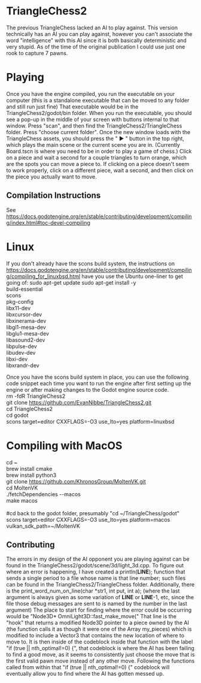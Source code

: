 # TriangleChess2
The previous TriangleChess lacked an AI to play against. This version technically has an AI you can play against, however you can't associate the word "intelligence" with this AI since it is both basically deterministic and very stupid. As of the time of the original publication I could use just one rook to capture 7 pawns.

# Playing
Once you have the engine compiled, you run the executable on your computer (this is a standalone executable that can be moved to any folder and still run just fine) 
That executable would be in the TriangleChess2/godot/bin folder.
When you run the executable, you should see a pop-up in the middle of your screen with buttons internal to that window.
Press "scan", and then find the TriangleChess2/TriangleChess folder.
Press "choose current folder".
Once the new window loads with the TriangleChess assets, you should press the " ▶ " button in the top right, which plays the main scene or the current scene you are in. (Currently Board.tscn is where you need to be in order to play a game of chess.)
Click on a piece and wait a second for a couple triangles to turn orange, which are the spots you can move a piece to.
If clicking on a piece doesn't seem to work properly, click on a different piece, wait a second, and then click on the piece you actually want to move.

## Compilation Instructions
See https://docs.godotengine.org/en/stable/contributing/development/compiling/index.html#toc-devel-compiling



# Linux
If you don't already have the scons build system, the instructions on https://docs.godotengine.org/en/stable/contributing/development/compiling/compiling_for_linuxbsd.html
have you use the Ubuntu one-liner to get going of: 
sudo apt-get update
sudo apt-get install -y \
  build-essential \
  scons \
  pkg-config \
  libx11-dev \
  libxcursor-dev \
  libxinerama-dev \
  libgl1-mesa-dev \
  libglu1-mesa-dev \
  libasound2-dev \
  libpulse-dev \
  libudev-dev \
  libxi-dev \
  libxrandr-dev
  

Once you have the scons build system in place, you can use the following code snippet each time you want to run the engine after first setting up the engine or after making changes to the Godot engine source code. <br>
rm -fdR TriangleChess2 <br>
git clone https://github.com/EvanNibbe/TriangleChess2.git <br>
cd TriangleChess2 <br>
cd godot <br>
scons target=editor CXXFLAGS=-O3 use_lto=yes platform=linuxbsd <br>

# Compiling with MacOS
cd ~                                                                                                                <br>
brew install cmake                                                                                                  <br>
brew install python3                                                                                                <br>
git clone https://github.com/KhronosGroup/MoltenVK.git                                                              <br>
cd MoltenVK                                                                                                         <br>
./fetchDependencies --macos                                                                                         <br>
make macos                                                                                                          <br>
                                                                                                                    <br>
#cd back to the godot folder, presumably "cd &#126;/TriangleChess/godot"                                                 <br>
scons target=editor CXXFLAGS=-O3 use_lto=yes platform=macos vulkan_sdk_path=&#126;/MoltenVK                              <br>

## Contributing
The errors in my design of the AI opponent you are playing against can be found in the TriangleChess2/godot/scene/3d/light_3d.cpp.
To figure out where an error is happening, I have created a println(__LINE__); function that sends a single period to a file whose name is that line number; such files can be found in the TriangleChess2/TriangleChess folder.
Additionally, there is the print_word_num_on_line(char *str1, int put, int a); (where the last argument is always given as some variation of __LINE__ or __LINE__-1, etc, since the file those debug messages are sent to is named by the number in the last argument)
The place to start for finding where the error could be occurring would be "Node3D\* OmniLight3D::fast_make_move("
That line is the "hook" that returns a modified Node3D pointer to a piece owned by the AI (the function calls it as though it were one of the Array my_pieces) which is modified to include a Vector3 that contains the new location of where to move to.
It is then inside of the codeblock inside that function with the label "if (true || nth_optimal!=0) {", that codeblock is where the AI has been failing to find a good move, as it seems to consistently just choose the move that is the first valid pawn move instead of any other move.
Following the functions called from within that "if (true || nth_optimal!=0) {" codeblock will eventually allow you to find where the AI has gotten messed up.
